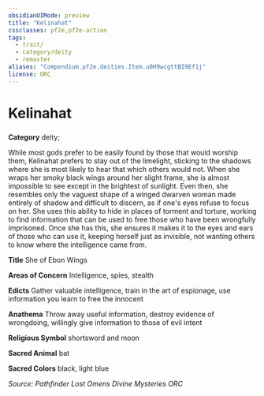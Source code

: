 ```yaml
---
obsidianUIMode: preview
title: "Kelinahat"
cssclasses: pf2e,pf2e-action
tags:
  - trait/
  - category/deity
  - remaster
aliases: "Compendium.pf2e.deities.Item.u0H9wcgttBI9Ef1j"
license: ORC
---
```

# Kelinahat

### 

**Category** deity; 




While most gods prefer to be easily found by those that would worship them, Kelinahat prefers to stay out of the limelight, sticking to the shadows where she is most likely to hear that which others would not. When she wraps her smoky black wings around her slight frame, she is almost impossible to see except in the brightest of sunlight. Even then, she resembles only the vaguest shape of a winged dwarven woman made entirely of shadow and difficult to discern, as if one's eyes refuse to focus on her. She uses this ability to hide in places of torment and torture, working to find information that can be used to free those who have been wrongfully imprisoned. Once she has this, she ensures it makes it to the eyes and ears of those who can use it, keeping herself just as invisible, not wanting others to know where the intelligence came from.

**Title** She of Ebon Wings

**Areas of Concern** Intelligence, spies, stealth

**Edicts** Gather valuable intelligence, train in the art of espionage, use information you learn to free the innocent

**Anathema** Throw away useful information, destroy evidence of wrongdoing, willingly give information to those of evil intent

**Religious Symbol** shortsword and moon

**Sacred Animal** bat

**Sacred Colors** black, light blue

*Source: Pathfinder Lost Omens Divine Mysteries*
*ORC*